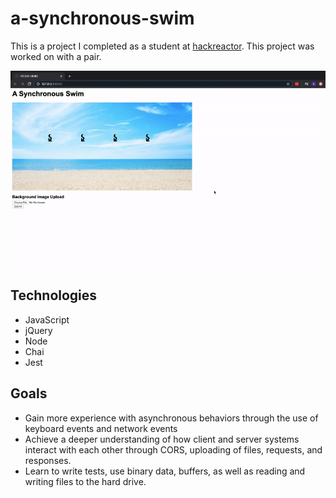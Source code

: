 # a-synchronous-swim
This is a project I completed as a student at [hackreactor](http://hackreactor.com). This project was worked on with a pair.

![a-synchronous-swim demo](swim.gif)

## Technologies
- JavaScript
- jQuery
- Node
- Chai
- Jest

## Goals
- Gain more experience with asynchronous behaviors through the use of keyboard events and network events
- Achieve a deeper understanding of how client and server systems interact with each other through CORS, uploading of files, requests, and responses.
- Learn to write tests, use binary data, buffers, as well as reading and writing files to the hard drive.

